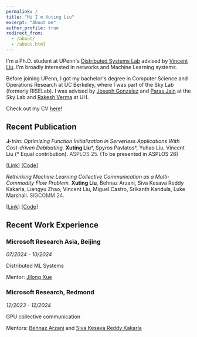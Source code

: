 ```yaml
---
permalink: /
title: "Hi I'm Xuting Liu"
excerpt: "About me"
author_profile: true
redirect_from: 
  - /about/
  - /about.html
---
```

I'm a Ph.D. student at UPenn's [Distributed Systems Lab](https://dsl.cis.upenn.edu/) advised by [Vincent Liu](https://vincen.tl/). I'm broadly interested in networks and Machine Learning systems.

Before joining UPenn, I got my bachelor's degree in Computer Science and Operations Research at UC Berkeley, where I was part of the Sky Lab (formerly RISELab). I was advised by [Joseph Gonzalez](http://people.eecs.berkeley.edu/~jegonzal/) and [Paras Jain](https://www.parasjain.com/) at the Sky Lab and [Rakesh Verma](http://cs.uh.edu/~rmverma/) at UH.

Check out my CV [here](https://drive.google.com/file/d/1jSAHMol5t-h_BSJtyR8Xh-U2pe0HEETm/view?usp=sharing)!

## Recent Publication
*𝝀-trim: Optimizing Function Initialization in Serverless Applications With Cost-driven Debloating.*
**Xuting Liu**\*, Spyros Pavlatos\*, Yuhao Liu, Vincent Liu (\* Equal contribution).
<span style="color:#36454F">ASPLOS 25.</span>  (To be presented in ASPLOS 26)

[[Link]](https://doi.org/10.1145/3676642.3736129)  [[Code]](https://github.com/xutingl/lambda-trim-artifact)

*Rethinking Machine Learning Collective Communication as a Multi-Commodity Flow Problem.*
**Xuting Liu**, Behnaz Arzani, Siva Kesava Reddy Kakarla, Liangyu Zhao, Vincent Liu, Miguel Castro, Srikanth Kandula, Luke Marshall.
<span style="color:#36454F">SIGCOMM 24.</span>

[[Link]](https://doi.org/10.1145/3651890.3672249)  [[Code]](https://github.com/microsoft/TE-CCL)

## Recent Work Experience
### Microsoft Research Asia, Beijing
_07/2024 - 10/2024_

Distributed ML Systems

Mentor: [Jilong Xue](https://www.microsoft.com/en-us/research/people/jxue/)

### Microsoft Research, Redmond
_12/2023 - 12/2024_

GPU collective communication

Mentors: [Behnaz Arzani](https://www.microsoft.com/en-us/research/people/bearzani/) and [Siva Kesava Reddy Kakarla](https://www.sivak.dev/)
